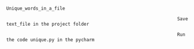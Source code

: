                                                                  
                                                                    Unique_words_in_a_file
                                                                    
                                                                    Save text_file in the project folder
                                                                    
                                                                    Run the code unique.py in the pycharm
                                                                    

